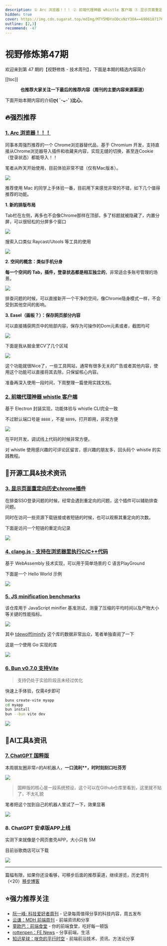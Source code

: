 ```yaml
---
description: ① Arc 浏览器！！！ ② 前端代理神器 whistle 客户端 ③ 显示页面重定向历史chrome插件 ④ clang.js - 支持在浏览器里执行C/C++代码 ⑤ JS minification benchmarks ⑥ Bun v0.7.0 支持Vite ⑦ ChatGPT 国粹版 ⑧ ChatGPT 安卓版APP上线
hidden: true
cover: https://img.cdn.sugarat.top/mdImg/MTY5MDYxODcxNzY3OA==690618717678
outline: [2,3]
recommend: -47
---
```


# 视野修炼第47期

欢迎来到第 47 期的【视野修炼 - 技术周刊】，下面是本期的精选内容简介

[[toc]]

<center>

**​也推荐大家关注一下最后的推荐内容（周刊的主要内容来源渠道）**
</center>

下面开始本期内容的介绍**ღ( ´･ᴗ･` )比心**。
## 🔥强烈推荐
### [1. Arc 浏览器！！！](https://arc.net/)
同事本周强烈推荐的一个 Chrome浏览器替代品，基于 Chromium 开发，支持直接从Chrome浏览器导入插件和收藏夹内容，实现无缝的切换，甚至连Cookie（登录状态）都能导入！！

笔者从昨天开始使用，目前体验非常不错（仅有Mac版本）。

![](https://img.cdn.sugarat.top/mdImg/MTY5MDYxODcxNzY3OA==690618717678)

推荐使用 Mac 的同学上手体验一番，目前用下来感觉非常的不错，如下几个值得推荐的功能。

**1. 新的排版布局**

Tab栏在左侧，再多也不会像Chrome那样在顶部，多了标题就被隐藏了，内置分屏，可以很轻松的分屏多个窗口

![](https://img.cdn.sugarat.top/mdImg/MTY5MDYxOTIzOTQ5Nw==690619239497)

搜索入口类似 Raycast/Utools 等工具的使用

![](https://img.cdn.sugarat.top/mdImg/MTY5MDYxOTUxNTA1OA==690619515058)

**2. 空间的概念：类似手机分身**

**每一个空间的 Tab，插件，登录状态都是相互独立的**，非常适合多账号管理的场景。

![](https://img.cdn.sugarat.top/mdImg/MTY5MDYxOTY4MzcwNQ==690619683705)

排查问题的时候，可以直接新开一个干净的空间，像Chrome隐身模式一样，不会受到其他空间的影响。

**3. Easel（画板？）：保存网页部分内容**

可以直接捕获网页中的局部内容，保存为可操作的Dom元素或者，截图均可

![](https://img.cdn.sugarat.top/mdImg/MTY5MDYyMDM4Njk5Mg==690620386992)

下面是我从掘金里CV了几个区域

![](https://img.cdn.sugarat.top/mdImg/MTY5MDYyMDU3MzMzMQ==690620573331)

这个功能就很Nice了，一些工具网站，通常有很多无关的广告或者其他内容，使用这个功能可以直接将其去除，只保留核心内容。

准备再深入使用一段时间，下周整理一篇使用实践文档。

### [2. 前端代理神器 whistle 客户端](https://github.com/avwo/whistle-client)
基于 Electron 封装实现，功能体验与 whistle CLI完全一致

不过默认端口号是 `8888` ，不是 `8899`，打开即用，非常方便

![](https://img.cdn.sugarat.top/mdImg/MTY5MDYxNTg1MDE1NQ==690615850155)

在平时开发，调试线上代码的时候非常方便。

对 whistle 使用感兴趣的可评论区留言，感兴趣的朋友多，回头码个 whistle 的实践教程。

## 🔧开源工具&技术资讯

### [3. 显示页面重定向历史chrome插件](https://chrome.google.com/webstore/detail/link-redirect-trace/nnpljppamoaalgkieeciijbcccohlpoh/related)

在排查SSO登录问题的时候，经常会遇到重定向的问题，这个插件可以辅助排查问题。

同时在访问一些资源下载链接或者短链的时候，也可以观察其重定向的次数。

下面是访问一个短链的重定向记录

![](https://img.cdn.sugarat.top/mdImg/MTY5MDYxNjgwMDAzMg==690616800032)

### [4. clang.js - 支持在浏览器里执行C/C++代码](https://github.com/luoxuhai/clang.js)

基于 WebAssembly 技术实现，可以用于简单场景的 C 语言PlayGround

下面是一个 Hello World 示例

![](https://img.cdn.sugarat.top/mdImg/MTY5MDYxNzkyMTg1Nw==690617921857)

### [5. JS minification benchmarks](https://github.com/privatenumber/minification-benchmarks)

该仓库用于 JavaScript minifier 基准测试，测量了压缩的平均时间以及产物大小等关键的性能指标。

![](https://img.cdn.sugarat.top/mdImg/MTY5MDYxODA2NDcyNQ==690618064725)

其中 [tdewolff/minify](https://github.com/tdewolff/minify) 这个库的数据非常出众，笔者单独查阅了一下

这是一个使用 Go 实现的库

![](https://img.cdn.sugarat.top/mdImg/MTY5MDYxODM0OTQ0Mg==690618349442)

### [6. Bun v0.7.0 支持Vite](https://bun.sh/blog/bun-v0.7.0)
>支持仍处于实验阶段且未经过优化

快速上手体验，仅需4步即可

```sh
bunx create-vite myapp
cd myapp
bun install
bun --bun vite dev
```

![](https://img.cdn.sugarat.top/mdImg/MTY5MDYxODYyMDc4MQ==690618620781)

## 🤖AI工具&资讯
### [7. ChatGPT 国粹版](https://github.com/vastxie/Happy-ChatGPT)

本周朋友圈非常🔥的AI机器人，**一口流利\*\*，时时刻刻口吐芬芳**

![](https://img.cdn.sugarat.top/mdImg/MTY5MDYyMTU3MTMwMw==690621571303)

>国粹版的核心是一段系统预设，这个可以在Github仓库里看到，这里就不贴了，不太礼貌

笔者把这个加到自己的机器人里试了一下，效果显著

![](https://img.cdn.sugarat.top/mdImg/MTY5MDYyMTczNTk5Mw==690621735993)

### 8. ChatGPT 安卓版APP上线
实测下来就像是个网页套壳APP，大小只有 5M

目前谷歌商店可以下载

![](https://img.cdn.sugarat.top/mdImg/MTY5MDYyMzQ5ODEyMg==690623498122)

---

篇幅有限，如果你还没看够，可移步后面的推荐渠道，继续游览，历史周刊（<20）[移步博客](https://www.dmsrs.org/weekly/index.html)

## ⭐️强力推荐关注
* [阮一峰: 科技爱好者周刊](https://www.ruanyifeng.com/blog/archives.html) - 记录每周值得分享的科技内容，周五发布
* [云谦：MDH 前端周刊](https://www.yuque.com/chencheng/mdh-weekly) - 前端资讯和分享
* [童欧巴：前端食堂](https://github.com/Geekhyt/weekly) - 你的前端食堂，吃好每一顿饭
* [rottenpen：FE News](https://rottenpen.zhubai.love/) - 分享前端，生活
* [知识星球：咲奈的平行时空](https://wx.zsxq.com/dweb2/index/group/15552285284822) - 前端前沿技术、资讯、方法论分享
